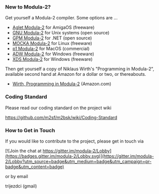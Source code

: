 ### New to Modula-2? ###

Get yourself a Modula-2 compiler. Some options are ...

* [Aglet Modula-2](http://aglet.web.runbox.net/) for AmigaOS (freeware)
* [GNU Modula-2](nongnu.org/gm2/) for Unix systems (open source)
* [GPM Modula-2](https://gpmclr.codeplex.com/) for .NET (open source)
* [MOCKA Modula-2](https://boutell.com/lsm/lsmbyid.cgi/001220) for Linux (freeware)
* [p1 Modula-2](http://modula2.awiedemann.de/) for MacOS (commercial)
* [ADW Modula-2](https://www.modula2.org/adwm2/download.php) for Windows (freeware)
* [XDS Modula-2](https://www.excelsior-usa.com/xds.html) for Windows (freeware)

Then get yourself a copy of Niklaus Wirth's "Programming in Modula-2",
available second hand at Amazon for a dollar or two, or thereabouts.

* [Wirth, Programming in Modula-2](https://www.amazon.com/Programming-Modula-2-monographs-computer-science/dp/0387122060/ref=sr_1_1?s=books&ie=UTF8&qid=1498585891&sr=1-1&keywords=WIrth+Programming+in+Modula-2) (Amazon.com)

### Coding Standard ###

Please read our coding standard on the project wiki

https://github.com/m2sf/m2bsk/wiki/Coding-Standard

### How to Get in Touch ###

If you would like to contribute to the project, please get in touch via

[![Join the chat at https://gitter.im/modula-2/Lobby](https://badges.gitter.im/modula-2/Lobby.svg)](https://gitter.im/modula-2/Lobby?utm_source=badge&utm_medium=badge&utm_campaign=pr-badge&utm_content=badge)

or by email

trijezdci (gmail)
